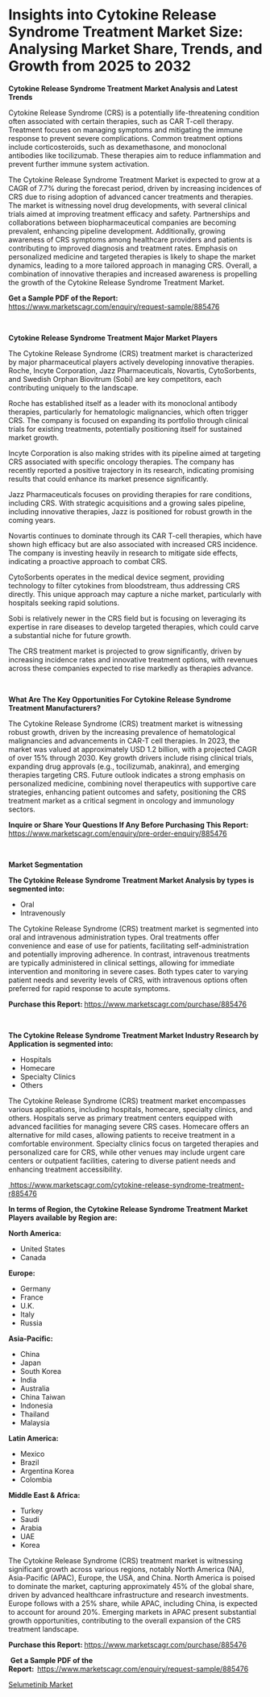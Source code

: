 <p><h1>Insights into Cytokine Release Syndrome Treatment Market Size: Analysing Market Share, Trends, and Growth from 2025 to 2032</h1></p><p><strong>Cytokine Release Syndrome Treatment Market Analysis and Latest Trends</strong></p>
<p><p>Cytokine Release Syndrome (CRS) is a potentially life-threatening condition often associated with certain therapies, such as CAR T-cell therapy. Treatment focuses on managing symptoms and mitigating the immune response to prevent severe complications. Common treatment options include corticosteroids, such as dexamethasone, and monoclonal antibodies like tocilizumab. These therapies aim to reduce inflammation and prevent further immune system activation. </p><p>The Cytokine Release Syndrome Treatment Market is expected to grow at a CAGR of 7.7% during the forecast period, driven by increasing incidences of CRS due to rising adoption of advanced cancer treatments and therapies. The market is witnessing novel drug developments, with several clinical trials aimed at improving treatment efficacy and safety. Partnerships and collaborations between biopharmaceutical companies are becoming prevalent, enhancing pipeline development. Additionally, growing awareness of CRS symptoms among healthcare providers and patients is contributing to improved diagnosis and treatment rates. Emphasis on personalized medicine and targeted therapies is likely to shape the market dynamics, leading to a more tailored approach in managing CRS. Overall, a combination of innovative therapies and increased awareness is propelling the growth of the Cytokine Release Syndrome Treatment Market.</p></p>
<p><strong>Get a Sample PDF of the Report:&nbsp;</strong> <a href="https://www.marketscagr.com/enquiry/request-sample/885476?utm_campaign=1944&utm_medium=2&utm_source=Github&utm_content=ia&utm_term=08032025&utm_id=cytokine-release-syndrome-treatment">https://www.marketscagr.com/enquiry/request-sample/885476</a></p>
<p>&nbsp;</p>
<p><strong>Cytokine Release Syndrome Treatment Major Market Players</strong></p>
<p><p>The Cytokine Release Syndrome (CRS) treatment market is characterized by major pharmaceutical players actively developing innovative therapies. Roche, Incyte Corporation, Jazz Pharmaceuticals, Novartis, CytoSorbents, and Swedish Orphan Biovitrum (Sobi) are key competitors, each contributing uniquely to the landscape.</p><p>Roche has established itself as a leader with its monoclonal antibody therapies, particularly for hematologic malignancies, which often trigger CRS. The company is focused on expanding its portfolio through clinical trials for existing treatments, potentially positioning itself for sustained market growth.</p><p>Incyte Corporation is also making strides with its pipeline aimed at targeting CRS associated with specific oncology therapies. The company has recently reported a positive trajectory in its research, indicating promising results that could enhance its market presence significantly. </p><p>Jazz Pharmaceuticals focuses on providing therapies for rare conditions, including CRS. With strategic acquisitions and a growing sales pipeline, including innovative therapies, Jazz is positioned for robust growth in the coming years.</p><p>Novartis continues to dominate through its CAR T-cell therapies, which have shown high efficacy but are also associated with increased CRS incidence. The company is investing heavily in research to mitigate side effects, indicating a proactive approach to combat CRS.</p><p>CytoSorbents operates in the medical device segment, providing technology to filter cytokines from bloodstream, thus addressing CRS directly. This unique approach may capture a niche market, particularly with hospitals seeking rapid solutions.</p><p>Sobi is relatively newer in the CRS field but is focusing on leveraging its expertise in rare diseases to develop targeted therapies, which could carve a substantial niche for future growth.</p><p>The CRS treatment market is projected to grow significantly, driven by increasing incidence rates and innovative treatment options, with revenues across these companies expected to rise markedly as therapies advance.</p></p>
<p>&nbsp;</p>
<p><strong>What Are The Key Opportunities For Cytokine Release Syndrome Treatment Manufacturers?</strong></p>
<p><p>The Cytokine Release Syndrome (CRS) treatment market is witnessing robust growth, driven by the increasing prevalence of hematological malignancies and advancements in CAR-T cell therapies. In 2023, the market was valued at approximately USD 1.2 billion, with a projected CAGR of over 15% through 2030. Key growth drivers include rising clinical trials, expanding drug approvals (e.g., tocilizumab, anakinra), and emerging therapies targeting CRS. Future outlook indicates a strong emphasis on personalized medicine, combining novel therapeutics with supportive care strategies, enhancing patient outcomes and safety, positioning the CRS treatment market as a critical segment in oncology and immunology sectors.</p></p>
<p><strong>Inquire or Share Your Questions If Any Before Purchasing This Report:</strong> <a href="https://www.marketscagr.com/enquiry/pre-order-enquiry/885476?utm_campaign=1944&utm_medium=2&utm_source=Github&utm_content=ia&utm_term=08032025&utm_id=cytokine-release-syndrome-treatment">https://www.marketscagr.com/enquiry/pre-order-enquiry/885476</a></p>
<p>&nbsp;</p>
<p><strong>Market Segmentation</strong></p>
<p><strong>The Cytokine Release Syndrome Treatment Market Analysis by types is segmented into:</strong></p>
<p><ul><li>Oral</li><li>Intravenously</li></ul></p>
<p><p>The Cytokine Release Syndrome (CRS) treatment market is segmented into oral and intravenous administration types. Oral treatments offer convenience and ease of use for patients, facilitating self-administration and potentially improving adherence. In contrast, intravenous treatments are typically administered in clinical settings, allowing for immediate intervention and monitoring in severe cases. Both types cater to varying patient needs and severity levels of CRS, with intravenous options often preferred for rapid response to acute symptoms.</p></p>
<p><strong>Purchase this Report:&nbsp;</strong><a href="https://www.marketscagr.com/purchase/885476?utm_campaign=1944&utm_medium=2&utm_source=Github&utm_content=ia&utm_term=08032025&utm_id=cytokine-release-syndrome-treatment">https://www.marketscagr.com/purchase/885476</a></p>
<p>&nbsp;</p>
<p><strong>The Cytokine Release Syndrome Treatment Market Industry Research by Application is segmented into:</strong></p>
<p><ul><li>Hospitals</li><li>Homecare</li><li>Specialty Clinics</li><li>Others</li></ul></p>
<p><p>The Cytokine Release Syndrome (CRS) treatment market encompasses various applications, including hospitals, homecare, specialty clinics, and others. Hospitals serve as primary treatment centers equipped with advanced facilities for managing severe CRS cases. Homecare offers an alternative for mild cases, allowing patients to receive treatment in a comfortable environment. Specialty clinics focus on targeted therapies and personalized care for CRS, while other venues may include urgent care centers or outpatient facilities, catering to diverse patient needs and enhancing treatment accessibility.</p></p>
<p><a href="https://www.marketscagr.com/cytokine-release-syndrome-treatment-r885476?utm_campaign=1944&utm_medium=2&utm_source=Github&utm_content=ia&utm_term=08032025&utm_id=cytokine-release-syndrome-treatment">&nbsp;https://www.marketscagr.com/cytokine-release-syndrome-treatment-r885476</a></p>
<p><strong>In terms of Region, the Cytokine Release Syndrome Treatment Market Players available by Region are:</strong></p>
<p>
    <p> <strong> North America: </strong>
        <ul>
            <li>United States</li>
            <li>Canada</li>
        </ul>
        </p> 
    <p> <strong> Europe: </strong>
        <ul>
            <li>Germany</li>
            <li>France</li>
            <li>U.K.</li>
            <li>Italy</li>
            <li>Russia</li>
        </ul>
        </p> 
    <p> <strong> Asia-Pacific: </strong>
        <ul>
            <li>China</li>
            <li>Japan</li>
            <li>South Korea</li>
            <li>India</li>
            <li>Australia</li>
            <li>China Taiwan</li>
            <li>Indonesia</li>
            <li>Thailand</li>
            <li>Malaysia</li>
        </ul>
        </p> 
    <p> <strong> Latin America: </strong>
        <ul>
            <li>Mexico</li>
            <li>Brazil</li>
            <li>Argentina Korea</li>
            <li>Colombia</li>
        </ul>
        </p> 
    <p> <strong> Middle East & Africa: </strong>
        <ul>
            <li>Turkey</li>
            <li>Saudi</li>
            <li>Arabia</li>
            <li>UAE</li>
            <li>Korea</li>
        </ul>
    </p>
    </p>
<p><p>The Cytokine Release Syndrome (CRS) treatment market is witnessing significant growth across various regions, notably North America (NA), Asia-Pacific (APAC), Europe, the USA, and China. North America is poised to dominate the market, capturing approximately 45% of the global share, driven by advanced healthcare infrastructure and research investments. Europe follows with a 25% share, while APAC, including China, is expected to account for around 20%. Emerging markets in APAC present substantial growth opportunities, contributing to the overall expansion of the CRS treatment landscape.</p></p>
<p><strong>Purchase this Report: </strong><a href="https://www.marketscagr.com/purchase/885476?utm_campaign=1944&utm_medium=2&utm_source=Github&utm_content=ia&utm_term=08032025&utm_id=cytokine-release-syndrome-treatment">https://www.marketscagr.com/purchase/885476</a></p>
<p>&nbsp;<strong>Get a Sample PDF of the Report:&nbsp;&nbsp;</strong><a href="https://www.marketscagr.com/enquiry/request-sample/885476?utm_campaign=1944&utm_medium=2&utm_source=Github&utm_content=ia&utm_term=08032025&utm_id=cytokine-release-syndrome-treatment">https://www.marketscagr.com/enquiry/request-sample/885476</a></p>
<p><strong></strong></p>
<p><p><a href="https://github.com/MarciaRunte/Market-Research-Report-List-1/blob/main/selumetinib-market.md?utm_campaign=1944&utm_medium=2&utm_source=Github&utm_content=ia&utm_term=08032025&utm_id=cytokine-release-syndrome-treatment">Selumetinib Market</a></p></p>